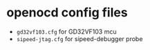 # openocd config files

* `gd32vf103.cfg` for GD32VF103 mcu
* `sipeed-jtag.cfg` for sipeed-debugger probe